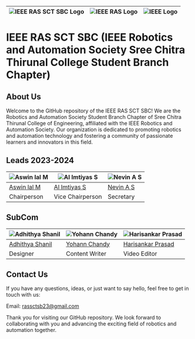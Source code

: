 | ![IEEE RAS SCT SBC Logo](https://drive.google.com/uc?export=view&id=1iYAN2mHqSzWFYmbAuDyXXmtFFXEJfHvP) | ![IEEE RAS Logo](https://drive.google.com/uc?export=view&id=1trkjQEIOR4l5F7ox4jPL5z4rJ3QtxSFR) | ![IEEE Logo](https://drive.google.com/uc?export=view&id=1pUeaquwNuXxepHiPIZ-d8zhMuKEQPeoA) |
| --- | --- | --- |

# IEEE RAS SCT SBC (IEEE Robotics and Automation Society Sree Chitra Thirunal College Student Branch Chapter)  

## About Us  

Welcome to the GitHub repository of the IEEE RAS SCT SBC! We are the Robotics and Automation Society Student Branch Chapter of Sree Chitra Thirunal College of Engineering, affiliated with the IEEE Robotics and Automation Society. Our organization is dedicated to promoting robotics and automation technology and fostering a community of passionate learners and innovators in this field.  

## Leads 2023-2024

| ![Aswin lal M](https://media.licdn.com/dms/image/D4D03AQGrHWVGbdxmcg/profile-displayphoto-shrink_200_200/0/1670872746525?e=1700697600&v=beta&t=PIbdQDjwxxgQSW5l0FGfMKym8uJT-y3Y8u213HmsJJ4) | ![Al Imtiyas S](https://media.licdn.com/dms/image/D5603AQFcMHWeKBFzZg/profile-displayphoto-shrink_200_200/0/1692021028908?e=1700697600&v=beta&t=WhZADn5D-V2Mo3Va6gBIz2-dJ95duI7t_9fHmzrU_c8) | ![Nevin A S](https://media.licdn.com/dms/image/D5603AQFlmYMFu--FGQ/profile-displayphoto-shrink_200_200/0/1678973607393?e=1700697600&v=beta&t=47kSeFqSnIoOkxPa8lSLLus303ndW2b8kD1pDUGq_0k) |
| --- | --- | --- |
| [Aswin lal M](https://aswnss.vercel.app) | [Al Imtiyas S](https://www.linkedin.com/in/reimtiyaz) | [Nevin A S](https://www.linkedin.com/in/nevinas) |
| Chairperson | Vice Chairperson | Secretary |

## SubCom

| ![Adhithya Shanil](https://media.licdn.com/dms/image/D4D03AQFtKtdzxNrJXQ/profile-displayphoto-shrink_200_200/0/1664799782538?e=1700697600&v=beta&t=c-3eGwoFxP6jCnUKRqlusMgG2Ue4SQXF8j_HGHW7Exc) | ![Yohann Chandy](https://media.licdn.com/dms/image/D5603AQEgsTIDJoVF5w/profile-displayphoto-shrink_200_200/0/1683645520492?e=1700697600&v=beta&t=4fXAUQuXIVWjTnEV51OdOrnasHxm8239piCaNf95jb0) | ![Harisankar Prasad](https://media.licdn.com/dms/image/D4D03AQGHt9YKyzXMuQ/profile-displayphoto-shrink_200_200/0/1680368585713?e=1700697600&v=beta&t=Ji4ID7upbdLJ0oMo14udFelNxJje7icRlI8hSrdxdgI) |
| --- | --- | --- |
| [Adhithya Shanil](https://www.linkedin.com/in/adhithya-shanil-62b774252) | [Yohann Chandy](https://www.linkedin.com/in/yohann-chandy-6b6403271) | [Harisankar Prasad](https://www.linkedin.com/in/harisankar-prasad-4593a3270) |
| Designer | Content Writer | Video Editor |  

## Contact Us

If you have any questions, ideas, or just want to say hello, feel free to get in touch with us:  

Email: <rassctsb23@gmail.com>  

Thank you for visiting our GitHub repository. We look forward to collaborating with you and advancing the exciting field of robotics and automation together.

